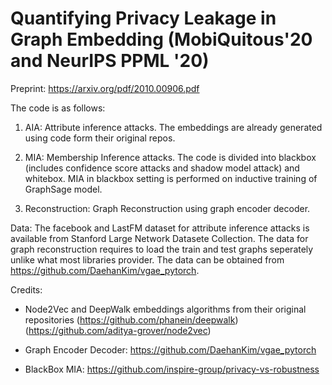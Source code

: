 # Quantifying Privacy Leakage in Graph Embedding (MobiQuitous'20 and NeurIPS PPML '20)

Preprint: https://arxiv.org/pdf/2010.00906.pdf

The code is as follows:

1) AIA: Attribute inference attacks. The embeddings are already generated using code form their original repos.

2) MIA: Membership Inference attacks. The code is divided into blackbox (includes confidence score attacks and shadow model attack) and whitebox. MIA in blackbox setting is performed on inductive training of GraphSage model. 

3) Reconstruction: Graph Reconstruction using graph encoder decoder.

Data: The facebook and LastFM dataset for attribute inference attacks is available from Stanford Large Network Datasete Collection. The data for graph reconstruction requires to load the train and test graphs seperately unlike what most libraries provider. The data can be obtained from https://github.com/DaehanKim/vgae_pytorch.


Credits:

- Node2Vec and DeepWalk embeddings algorithms from their original repositories (https://github.com/phanein/deepwalk) (https://github.com/aditya-grover/node2vec)

- Graph Encoder Decoder: https://github.com/DaehanKim/vgae_pytorch

- BlackBox MIA: https://github.com/inspire-group/privacy-vs-robustness
